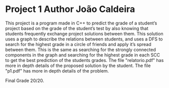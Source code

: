 # Project 1 Author João Caldeira
This project is a program made in C++ to predict the grade of a student’s project based on the grade of the student’s test by also knowing that students frequently exchange project solutions between them. This solution uses a graph to describe the relations between students, and uses a DFS to search for the highest grade in a circle of friends and apply it’s spread between them. This is the same as searching for the strongly connected components in the graph and searching for the highest grade in each SCC to get the best prediction of the students grades.
The file "relatorio.pdf" has more in depth details of the proposed solution by the student.
The file "p1.pdf" has more in depth details of the problem.

Final Grade 20/20.
